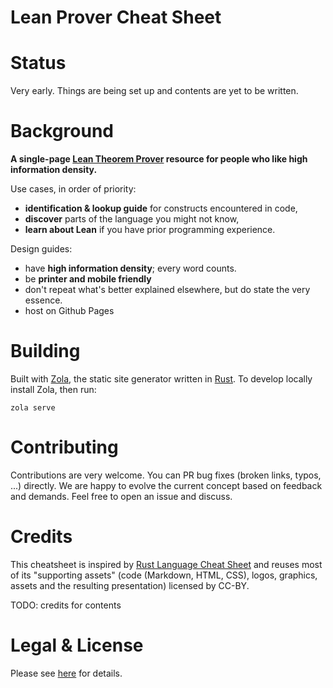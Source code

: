 # Lean Prover Cheat Sheet

# Status

Very early. Things are being set up and contents are yet to be written.

# Background

**A single-page [Lean Theorem Prover](https://leanprover-community.github.io/) resource for people who like high information density.**

Use cases, in order of priority:

* **identification & lookup guide** for constructs encountered in code,
* **discover** parts of the language you might not know,
* **learn about Lean** if you have prior programming experience.

Design guides:

* have **high information density**; every word counts.
* be **printer and mobile friendly**
* don't repeat what's better explained elsewhere, but do state the very essence.
* host on Github Pages

# Building

Built with [Zola](https://www.getzola.org/), the static site generator written in [Rust](https://www.rust-lang.org/). To develop locally install Zola, then run:

```
zola serve
```

# Contributing

Contributions are very welcome. You can PR bug fixes (broken links, typos, ...) directly. We are happy to evolve the current concept based on feedback and demands. Feel free to open an issue and discuss.

# Credits

This cheatsheet is inspired by [Rust Language Cheat Sheet](https://github.com/ralfbiedert/cheats.rs) and reuses most of its "supporting assets" (code (Markdown, HTML, CSS), logos, graphics, assets and the resulting presentation) licensed by CC-BY.

TODO: credits for contents

# Legal & License

Please see [here](content/legal.md) for details.
